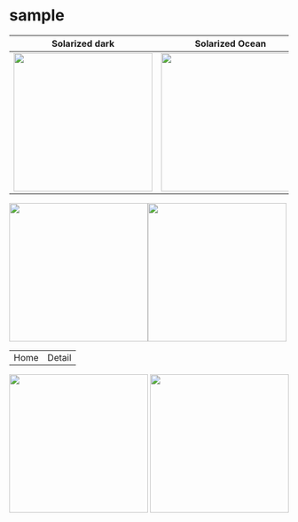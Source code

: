 # sample

Solarized dark             |  Solarized Ocean
:-------------------------:|:-------------------------:
<img src="https://github.com/mohamadali7/sample/blob/main/home.png" width="250"> |    <img src="https://github.com/mohamadali7/sample_arvand/blob/main/detail_post.png" width="250">

<table>
  <tr>
    <td>Home</td>
     <td>Detail</td>
  </tr>
  <tr>
   <img src="https://github.com/mohamadali7/sample/blob/main/home.png" width="250">
   <img src="https://github.com/mohamadali7/sample_arvand/blob/main/detail_post.png" width="250">
  </tr>
 </table>
<img src="https://github.com/mohamadali7/sample/blob/main/home.png" width="250">
<img src="https://github.com/mohamadali7/sample_arvand/blob/main/detail_post.png" width="250">
